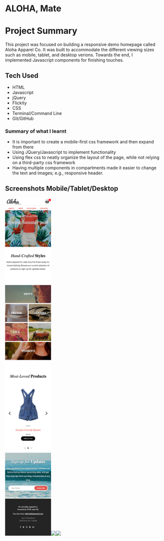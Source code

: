 # ALOHA, Mate

# Project Summary

 This project was focused on building a responsive demo homepage called Aloha Apparel Co. It was built
 to accommodate the different viewing sizes such as mobile, tablet, and desktop verions. Towards the end, I implemented
 Javascript components for finishing touches.

## Tech Used

* HTML
* Javascript
* jQuery
* Flickity
* CSS
* Terminal/Command Line
* Git/GitHub


### Summary of what I learnt
* It is important to create a mobile-first css framework and then expand from there
* Using JQuery/Javascript to implement functionality
* Using flex css to neatly organize the layout of the page, while not relying on a third-party css framework
* Having multiple components in compartments made it easier to change the text and images; e.g., responsive header.

## Screenshots Mobile/Tablet/Desktop

<img src="screenshots/aloham.png" width="150px"><img src="screenshots/alohat.png" width="150px"><img src="screenshots/aloha.png" width="150px">





